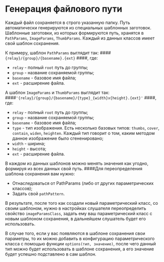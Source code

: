 # Генерация файлового пути

Каждый файл сохраняется в строго указанную папку. Путь автоматически генерируются из специальных шаблонных заготовок.
Шаблонные заготовки, из которых формируются путь, хранятся в `PathParams`, `ImageParams`, `ThumbParams`. Каждый из данных классов имеет свой шаблон сохранения. 

К примеру, шаблон  `PathParams` выглядит так: 
####`{relay}/{group}/{basename}.{ext}`
####, где: 
 - `relay` - полный `root` путь до группы;
 - `group` - название сохраняемой группы; 
 - `basename` - базовое имя файла;
 - `ext` - расширение файла. 

А шаблон `ImageParams` и `ThumbParams` выглядит так: 
####`'{relay}/{group}/{basename}/{type}_{width}x{height}.{ext}'`
####, где:
 - `relay` - полный `root` путь до группы;
 - `group` - название сохраняемой группы; 
 - `basename` - базовое имя файла;
 - `type` - тип изображения. Есть несколько базовых типов: `thumbs`, `cover`, `contain`, `widen`, `heighten`. Каждый тип говорит о том, каким методом данное изображение было сгененировано;
 - `width` - ширина;
 - `height` - высота;
 - `ext` - расширение файла. 

В каждом из данных шаблонов можно менять значения как угодно, формируя из всех данных свой путь. 
####Для переопределения шаблона сохранения вам нужно: 
 - Отнаследоваться от PathParams (либо от других параметрических классов);
 - Задать свой `pathPattern`. 

В результате, после того как создали новый параметрический класс, со своим шаблоном, нужно в настройках слушателя переопределить свойство `imageParamsClass`, задать ему ваш параметрический класс с новым шаблоном сохранения, в дальнейшем слушатель будет его использовать.

В случае того, если у вас появляются в шаблоне сохранения свои параметры, то их можно добавить в конфигурацию параметрического класса с помощью функции `options(тип, значение)`, после чего данный тип можно будет использовать в шаблоне сохранения, а его значение будет успешно подставлено в сам шаблон.